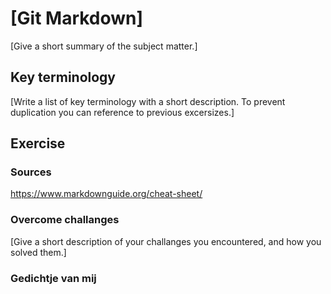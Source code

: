 # [Git Markdown]
[Give a short summary of the subject matter.]

## Key terminology
[Write a list of key terminology with a short description. To prevent duplication you can reference to previous excersizes.]

## Exercise
### Sources
https://www.markdownguide.org/cheat-sheet/

### Overcome challanges
[Give a short description of your challanges you encountered, and how you solved them.]

### Gedichtje van mij